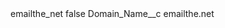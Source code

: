 <?xml version="1.0" encoding="UTF-8"?>
<CustomMetadata xmlns="http://soap.sforce.com/2006/04/metadata" xmlns:xsi="http://www.w3.org/2001/XMLSchema-instance" xmlns:xsd="http://www.w3.org/2001/XMLSchema">
    <label>emailthe_net</label>
    <protected>false</protected>
    <values>
        <field>Domain_Name__c</field>
        <value xsi:type="xsd:string">emailthe.net</value>
    </values>
</CustomMetadata>
